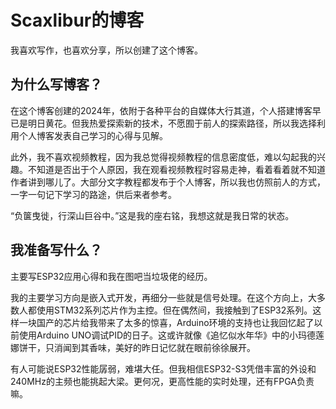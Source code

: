 # Scaxlibur的博客

我喜欢写作，也喜欢分享，所以创建了这个博客。

## 为什么写博客？

在这个博客创建的2024年，依附于各种平台的自媒体大行其道，个人搭建博客早已是明日黄花。但我热爱探索新的技术，不愿囿于前人的探索路径，所以我选择利用个人博客发表自己学习的心得与见解。

此外，我不喜欢视频教程，因为我总觉得视频教程的信息密度低，难以勾起我的兴趣。不知道是否出于个人原因，我在观看视频教程时容易走神，看着看着就不知道作者讲到哪儿了。大部分文字教程都发布于个人博客，所以我也仿照前人的方式，一字一句记下学习的路途，供后来者参考。

“负箧曳徙，行深山巨谷中。”这是我的座右铭，我想这就是我日常的状态。

## 我准备写什么？

主要写ESP32应用心得和我在图吧当垃圾佬的经历。

我的主要学习方向是嵌入式开发，再细分一些就是信号处理。在这个方向上，大多数人都使用STM32系列芯片作为主控。但在偶然间，我接触到了ESP32系列。这样一块国产的芯片给我带来了太多的惊喜，Arduino环境的支持也让我回忆起了以前使用Arduino UNO调试PID的日子。这或许就像《追忆似水年华》中的小玛德莲娜饼干，只消闻到其香味，美好的昨日记忆就在眼前徐徐展开。

有人可能说ESP32性能孱弱，难堪大任。但我相信ESP32-S3凭借丰富的外设和240MHz的主频也能挑起大梁。更何况，更高性能的实时处理，还有FPGA负责嘛。

